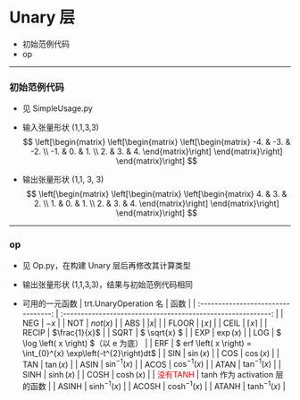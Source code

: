 # Unary 层
+ 初始范例代码
+ op

---
### 初始范例代码
+ 见 SimpleUsage.py

+ 输入张量形状 (1,1,3,3)
$$
\left[\begin{matrix}
    \left[\begin{matrix}
        \left[\begin{matrix}
            -4. & -3. & -2. \\
            -1. &  0. &  1. \\
             2. &  3. &  4.
        \end{matrix}\right]
    \end{matrix}\right]
\end{matrix}\right]
$$

+ 输出张量形状 (1,1, 3, 3)
$$
\left[\begin{matrix}
    \left[\begin{matrix}
        \left[\begin{matrix}
            4. & 3. & 2. \\
            1. & 0. & 1. \\
            2. & 3. & 4.
        \end{matrix}\right]
    \end{matrix}\right]
\end{matrix}\right]
$$

---
### op
+ 见 Op.py，在构建 Unary 层后再修改其计算类型

+ 输出张量形状 (1,1,3,3)，结果与初始范例代码相同

+ 可用的一元函数
|        trt.UnaryOperation 名        |                             函数                             |
| :---------------------------------: | :----------------------------------------------------------: |
|                 NEG                 |                             $-x$                             |
|                 NOT                 |                    $not \left( x \right)$                    |
|                 ABS                 |                      $\left| x \right|$                      |
|                FLOOR                |                     $\lfloor x \rfloor$                      |
|                CEIL                 |                      $\lceil x \rceil$                       |
|                RECIP                |                        $\frac{1}{x}$                         |
|                SQRT                 |                         $ \sqrt{x} $                         |
|                 EXP                 |                   $\exp \left( x \right)$                    |
|                 LOG                 |            $ \log \left( x \right) $（以 e 为底）            |
|                 ERF                 | $ erf \left( x \right) = \int_{0}^{x} \exp\left(-t^{2}\right)dt$ |
|                 SIN                 |                   $\sin \left( x \right)$                    |
|                 COS                 |                   $\cos \left( x \right)$                    |
|                 TAN                 |                   $\tan \left( x \right)$                    |
|                ASIN                 |                 $\sin^{-1} \left( x \right)$                 |
|                ACOS                 |                 $\cos^{-1} \left( x \right)$                 |
|                ATAN                 |                 $\tan^{-1} \left( x \right)$                 |
|                SINH                 |                   $\sinh \left( x \right)$                   |
|                COSH                 |                   $\cosh \left( x \right)$                   |
| <font color=#FF0000>没有TANH</font> |                tanh 作为 activation 层的函数                 |
|                ASINH                |                $\sinh^{-1} \left( x \right)$                 |
|                ACOSH                |                $\cosh^{-1} \left( x \right)$                 |
|                ATANH                |                $\tanh^{-1} \left( x \right)$                 |

